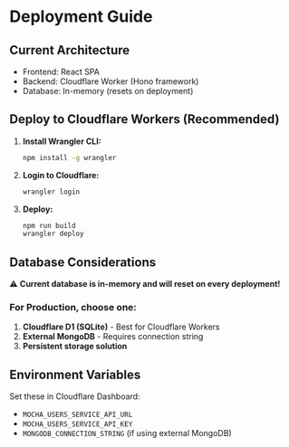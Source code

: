 # Deployment Guide

## Current Architecture
- Frontend: React SPA
- Backend: Cloudflare Worker (Hono framework)
- Database: In-memory (resets on deployment)

## Deploy to Cloudflare Workers (Recommended)

1. **Install Wrangler CLI:**
   ```bash
   npm install -g wrangler
   ```

2. **Login to Cloudflare:**
   ```bash
   wrangler login
   ```

3. **Deploy:**
   ```bash
   npm run build
   wrangler deploy
   ```

## Database Considerations

⚠️ **Current database is in-memory and will reset on every deployment!**

### For Production, choose one:

1. **Cloudflare D1 (SQLite)** - Best for Cloudflare Workers
2. **External MongoDB** - Requires connection string
3. **Persistent storage solution**

## Environment Variables

Set these in Cloudflare Dashboard:
- `MOCHA_USERS_SERVICE_API_URL`
- `MOCHA_USERS_SERVICE_API_KEY`
- `MONGODB_CONNECTION_STRING` (if using external MongoDB)
